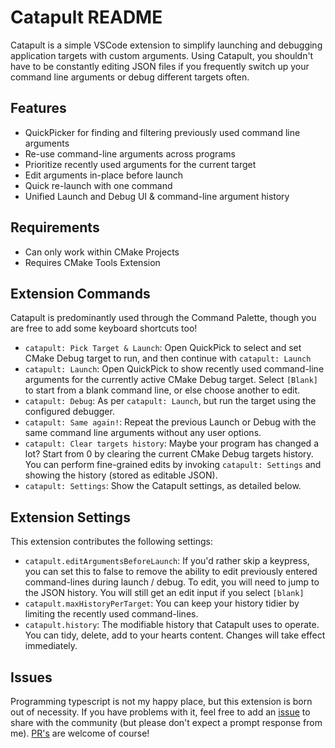 # Catapult README

Catapult is a simple VSCode extension to simplify launching and debugging application targets with custom arguments. Using Catapult, you shouldn't have to be constantly editing JSON files if you frequently switch up your command line arguments or debug different targets often.

## Features

* QuickPicker for finding and filtering previously used command line arguments
* Re-use command-line arguments across programs
* Prioritize recently used arguments for the current target
* Edit arguments in-place before launch
* Quick re-launch with one command
* Unified Launch and Debug UI & command-line argument history

## Requirements

* Can only work within CMake Projects
* Requires CMake Tools Extension

## Extension Commands
Catapult is predominantly used through the Command Palette, though you are free to add some keyboard shortcuts too!

* `catapult: Pick Target & Launch`:
Open QuickPick to select and set CMake Debug target to run, and then continue with `catapult: Launch`
* `catapult: Launch`:
  Open QuickPick to show recently used command-line arguments for the currently active CMake Debug target. Select `[Blank]` to start from a blank command line, or else choose another to edit.
* `catapult: Debug`:
  As per `catapult: Launch`, but run the target using the configured debugger.
* `catapult: Same again!`:
  Repeat the previous Launch or Debug with the same command line arguments without any user options.
* `catapult: Clear targets history`:
  Maybe your program has changed a lot? Start from 0 by clearing the current CMake Debug targets history. You can perform fine-grained edits by invoking `catapult: Settings` and showing the history (stored as editable JSON).
* `catapult: Settings`:
  Show the Catapult settings, as detailed below.

## Extension Settings

This extension contributes the following settings:

* `catapult.editArgumentsBeforeLaunch`:
  If you'd rather skip a keypress, you can set this to false to remove the ability to edit previously entered command-lines during launch / debug. To edit, you will need to jump to the JSON history. You will still get an edit input if you select `[blank]`
* `catapult.maxHistoryPerTarget`:
  You can keep your history tidier by limiting the recently used command-lines. 
* `catapult.history`:
  The modifiable history that Catapult uses to operate. You can tidy, delete, add to your hearts content. Changes will take effect immediately.

## Issues

Programming typescript is not my happy place, but this extension is born out of necessity. If you have problems with it, feel free to add an [issue](https://github.com/stevenlovegrove/catapult/issues) to share with the community (but please don't expect a prompt response from me). [PR's](https://github.com/stevenlovegrove/catapult/pulls) are welcome of course!

